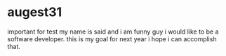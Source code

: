 # augest31
important for test 
my name is said and i am funny guy i would like to be a software developer.
this is my goal for next year i hope i can accomplish that.
